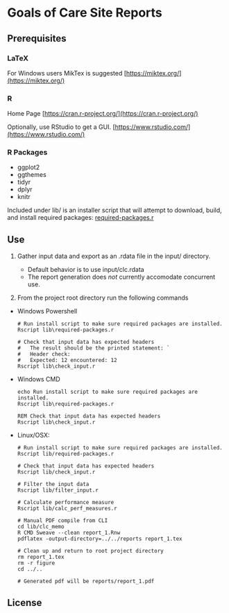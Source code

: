 # Goals of Care Site Reports

## Prerequisites

### LaTeX
For Windows users MikTex is suggested [https://miktex.org/](https://miktex.org/)

### R
Home Page [https://cran.r-project.org/](https://cran.r-project.org/)

Optionally, use RStudio to get a GUI. [https://www.rstudio.com/](https://www.rstudio.com/)

### R Packages
* ggplot2
* ggthemes
* tidyr
* dplyr
* knitr

Included under lib/ is an installer script that will attempt to download, build, and install required packages: [required-packages.r](lib/required-packages.r)

## Use

1. Gather input data and export as an .rdata file in the input/ directory.
    * Default behavior is to use input/clc.rdata
    * The report generation does *not* currently accomodate concurrent use.

1. From the project root directory run the following commands

  * Windows Powershell
    ```
    # Run install script to make sure required packages are installed.
    Rscript lib\required-packages.r

    # Check that input data has expected headers
    #   The result should be the printed statement: `
    #   Header check:
    #   Expected: 12 encountered: 12
    Rscript lib\check_input.r
    ```

  * Windows CMD
    ```
    echo Run install script to make sure required packages are installed.
    Rscript lib\required-packages.r

    REM Check that input data has expected headers
    Rscript lib\check_input.r
    ```

  * Linux/OSX:

    ```
    # Run install script to make sure required packages are installed.
    Rscript lib/required-packages.r

    # Check that input data has expected headers
    Rscript lib/check_input.r

    # Filter the input data
    Rscript lib/filter_input.r

    # Calculate performance measure
    Rscript lib/calc_perf_measures.r

    # Manual PDF compile from CLI
    cd lib/clc_memo
    R CMD Sweave --clean report_1.Rnw
    pdflatex -output-directory=../../reports report_1.tex

    # Clean up and return to root project directory
    rm report_1.tex
    rm -r figure
    cd ../..

    # Generated pdf will be reports/report_1.pdf
    ```

## License
